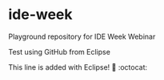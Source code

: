 # ide-week
Playground repository for IDE Week Webinar

Test using GitHub from Eclipse

This line is added with Eclipse! :tada: :octocat: